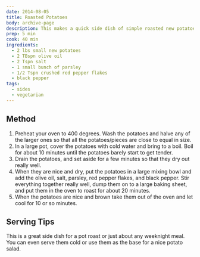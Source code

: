 ```yaml
---
date: 2014-08-05
title: Roasted Potatoes
body: archive-page
description: This makes a quick side dish of simple roasted new potatoes with olive oil and parsley. Parboiling the potatoes first really makes the whole thing, so don't skip this step.
prep: 5 min
cook: 40 min
ingredients:
  - 2 lbs small new potatoes
  - 2 TBspn olive oil
  - 2 Tspn salt
  - 1 small bunch of parsley
  - 1/2 Tspn crushed red pepper flakes
  - black pepper
tags: 
  - sides
  - vegetarian
---
```

## Method
1. Preheat your oven to 400 degrees. Wash the potatoes and halve any of the larger ones so that all the potatoes/pieces are close to equal in size.
2. In a large pot, cover the potatoes with cold water and bring to a boil. Boil for about 10 minutes until the potatoes barely start to get tender.
3. Drain the potatoes, and set aside for a few minutes so that they dry out really well.
4. When they are nice and dry, put the potatoes in a large mixing bowl and add the olive oil, salt, parsley, red pepper flakes, and black pepper. Stir everything together really well, dump them on to a large baking sheet, and put them in the oven to roast for about 20 minutes.
5. When the potatoes are nice and brown take them out of the oven and let cool for 10 or so minutes.

## Serving Tips
This is a great side dish for a pot roast or just about any weeknight meal. You can even serve them cold or use them as the base for a nice potato salad.